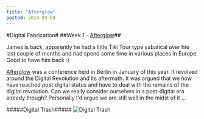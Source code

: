 ```yaml
---
title: "Afterglow"
posted: 2014-03-04
---
```


#Digital Fabrication#
##Week 1 - [Afterglow][1]##

James is back, apparently he had a little Tiki Tour type sabatical over hte last couple of months and had spend some time in various places in Europe.
Good to have him back :)

[Afterglow][1] was a conference held in Berlin in January of this year.
It revolved around the Digital Revolution and its aftermath. It was argued that we now have reached post digital status and have to deal with the remains of the digital revolution. Can we really consider ourselves in a post-digital era already though? Personally I'd argue we are still well in the midst of it ...



#####Digital Trash#####
![Digital Trash](http://i.imgur.com/vVk2edN.jpg)


[1]: http://www.transmediale.de/
